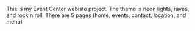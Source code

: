 This is my Event Center webiste project.
The theme is neon lights, raves, and rock n roll.
There are 5 pages (home, events, contact, location, and menu)
